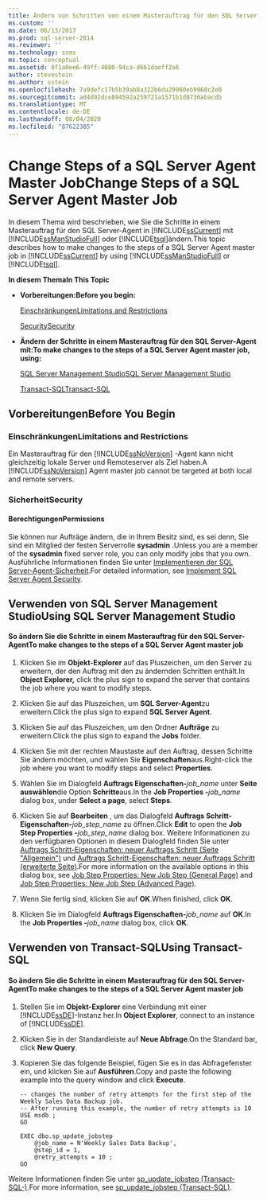 ```yaml
---
title: Ändern von Schritten von einem Masterauftrag für den SQL Server-Agent |Microsoft-Dokumentation
ms.custom: ''
ms.date: 06/13/2017
ms.prod: sql-server-2014
ms.reviewer: ''
ms.technology: ssms
ms.topic: conceptual
ms.assetid: 8f1a0ee6-49ff-4080-94ca-d661daeff2a6
author: stevestein
ms.author: sstein
ms.openlocfilehash: 7a9defc17b5b39ab8a322b6da29960eb9968c2e0
ms.sourcegitcommit: ad4d92dce894592a259721a1571b1d8736abacdb
ms.translationtype: MT
ms.contentlocale: de-DE
ms.lasthandoff: 08/04/2020
ms.locfileid: "87622385"
---
```

# <a name="change-steps-of-a-sql-server-agent-master-job"></a><span data-ttu-id="3f108-102">Change Steps of a SQL Server Agent Master Job</span><span class="sxs-lookup"><span data-stu-id="3f108-102">Change Steps of a SQL Server Agent Master Job</span></span>
  <span data-ttu-id="3f108-103">In diesem Thema wird beschrieben, wie Sie die Schritte in einem Masterauftrag für den SQL Server-Agent in [!INCLUDE[ssCurrent](../../includes/sscurrent-md.md)] mit [!INCLUDE[ssManStudioFull](../../includes/ssmanstudiofull-md.md)] oder [!INCLUDE[tsql](../../includes/tsql-md.md)]ändern.</span><span class="sxs-lookup"><span data-stu-id="3f108-103">This topic describes how to make changes to the steps of a SQL Server Agent master job in [!INCLUDE[ssCurrent](../../includes/sscurrent-md.md)] by using [!INCLUDE[ssManStudioFull](../../includes/ssmanstudiofull-md.md)] or [!INCLUDE[tsql](../../includes/tsql-md.md)].</span></span>  
  
 <span data-ttu-id="3f108-104">**In diesem Thema**</span><span class="sxs-lookup"><span data-stu-id="3f108-104">**In This Topic**</span></span>  
  
-   <span data-ttu-id="3f108-105">**Vorbereitungen:**</span><span class="sxs-lookup"><span data-stu-id="3f108-105">**Before you begin:**</span></span>  
  
     [<span data-ttu-id="3f108-106">Einschränkungen</span><span class="sxs-lookup"><span data-stu-id="3f108-106">Limitations and Restrictions</span></span>](#Restrictions)  
  
     [<span data-ttu-id="3f108-107">Security</span><span class="sxs-lookup"><span data-stu-id="3f108-107">Security</span></span>](#Security)  
  
-   <span data-ttu-id="3f108-108">**Ändern der Schritte in einem Masterauftrag für den SQL Server-Agent mit:**</span><span class="sxs-lookup"><span data-stu-id="3f108-108">**To make changes to the steps of a SQL Server Agent master job, using:**</span></span>  
  
     [<span data-ttu-id="3f108-109">SQL Server Management Studio</span><span class="sxs-lookup"><span data-stu-id="3f108-109">SQL Server Management Studio</span></span>](#SSMSProcedure)  
  
     [<span data-ttu-id="3f108-110">Transact-SQL</span><span class="sxs-lookup"><span data-stu-id="3f108-110">Transact-SQL</span></span>](#TsqlProcedure)  
  
##  <a name="before-you-begin"></a><a name="BeforeYouBegin"></a> <span data-ttu-id="3f108-111">Vorbereitungen</span><span class="sxs-lookup"><span data-stu-id="3f108-111">Before You Begin</span></span>  
  
###  <a name="limitations-and-restrictions"></a><a name="Restrictions"></a> <span data-ttu-id="3f108-112">Einschränkungen</span><span class="sxs-lookup"><span data-stu-id="3f108-112">Limitations and Restrictions</span></span>  
 <span data-ttu-id="3f108-113">Ein Masterauftrag für den [!INCLUDE[ssNoVersion](../../includes/ssnoversion-md.md)] -Agent kann nicht gleichzeitig lokale Server und Remoteserver als Ziel haben.</span><span class="sxs-lookup"><span data-stu-id="3f108-113">A [!INCLUDE[ssNoVersion](../../includes/ssnoversion-md.md)] Agent master job cannot be targeted at both local and remote servers.</span></span>  
  
###  <a name="security"></a><a name="Security"></a> <span data-ttu-id="3f108-114">Sicherheit</span><span class="sxs-lookup"><span data-stu-id="3f108-114">Security</span></span>  
  
####  <a name="permissions"></a><a name="Permissions"></a> <span data-ttu-id="3f108-115">Berechtigungen</span><span class="sxs-lookup"><span data-stu-id="3f108-115">Permissions</span></span>  
 <span data-ttu-id="3f108-116">Sie können nur Aufträge ändern, die in Ihrem Besitz sind, es sei denn, Sie sind ein Mitglied der festen Serverrolle **sysadmin** .</span><span class="sxs-lookup"><span data-stu-id="3f108-116">Unless you are a member of the **sysadmin** fixed server role, you can only modify jobs that you own.</span></span> <span data-ttu-id="3f108-117">Ausführliche Informationen finden Sie unter [Implementieren der SQL Server-Agent-Sicherheit](implement-sql-server-agent-security.md).</span><span class="sxs-lookup"><span data-stu-id="3f108-117">For detailed information, see [Implement SQL Server Agent Security](implement-sql-server-agent-security.md).</span></span>  
  
##  <a name="using-sql-server-management-studio"></a><a name="SSMSProcedure"></a> <span data-ttu-id="3f108-118">Verwenden von SQL Server Management Studio</span><span class="sxs-lookup"><span data-stu-id="3f108-118">Using SQL Server Management Studio</span></span>  
  
#### <a name="to-make-changes-to-the-steps-of-a-sql-server-agent-master-job"></a><span data-ttu-id="3f108-119">So ändern Sie die Schritte in einem Masterauftrag für den SQL Server-Agent</span><span class="sxs-lookup"><span data-stu-id="3f108-119">To make changes to the steps of a SQL Server Agent master job</span></span>  
  
1.  <span data-ttu-id="3f108-120">Klicken Sie im **Objekt-Explorer** auf das Pluszeichen, um den Server zu erweitern, der den Auftrag mit den zu ändernden Schritten enthält.</span><span class="sxs-lookup"><span data-stu-id="3f108-120">In **Object Explorer,** click the plus sign to expand the server that contains the job where you want to modify steps.</span></span>  
  
2.  <span data-ttu-id="3f108-121">Klicken Sie auf das Pluszeichen, um **SQL Server-Agent**zu erweitern.</span><span class="sxs-lookup"><span data-stu-id="3f108-121">Click the plus sign to expand **SQL Server Agent**.</span></span>  
  
3.  <span data-ttu-id="3f108-122">Klicken Sie auf das Pluszeichen, um den Ordner **Aufträge** zu erweitern.</span><span class="sxs-lookup"><span data-stu-id="3f108-122">Click the plus sign to expand the **Jobs** folder.</span></span>  
  
4.  <span data-ttu-id="3f108-123">Klicken Sie mit der rechten Maustaste auf den Auftrag, dessen Schritte Sie ändern möchten, und wählen Sie **Eigenschaften**aus.</span><span class="sxs-lookup"><span data-stu-id="3f108-123">Right-click the job where you want to modify steps and select **Properties**.</span></span>  
  
5.  <span data-ttu-id="3f108-124">Wählen Sie im Dialogfeld **Auftrags Eigenschaften-**_job_name_ unter **Seite auswählen**die Option **Schritte**aus.</span><span class="sxs-lookup"><span data-stu-id="3f108-124">In the **Job Properties -**_job_name_ dialog box, under **Select a page**, select **Steps**.</span></span>  
  
6.  <span data-ttu-id="3f108-125">Klicken Sie auf **Bearbeiten** , um das Dialogfeld **Auftrags Schritt-Eigenschaften-**_job_step_name_ zu öffnen.</span><span class="sxs-lookup"><span data-stu-id="3f108-125">Click **Edit** to open the **Job Step Properties -**_job_step_name_ dialog box.</span></span> <span data-ttu-id="3f108-126">Weitere Informationen zu den verfügbaren Optionen in diesem Dialogfeld finden Sie unter [Auftrags Schritt-Eigenschaften: neuer Auftrags Schritt &#40;Seite "Allgemein"&#41;](../../integration-services/general-page-of-integration-services-designers-options.md) und [Auftrags Schritt-Eigenschaften: neuer Auftrags Schritt &#40;erweiterte Seite&#41;](job-step-properties-new-job-step-advanced-page.md).</span><span class="sxs-lookup"><span data-stu-id="3f108-126">For more information on the available options in this dialog box, see [Job Step Properties: New Job Step &#40;General Page&#41;](../../integration-services/general-page-of-integration-services-designers-options.md) and [Job Step Properties: New Job Step &#40;Advanced Page&#41;](job-step-properties-new-job-step-advanced-page.md).</span></span>  
  
7.  <span data-ttu-id="3f108-127">Wenn Sie fertig sind, klicken Sie auf **OK**.</span><span class="sxs-lookup"><span data-stu-id="3f108-127">When finished, click **OK**.</span></span>  
  
8.  <span data-ttu-id="3f108-128">Klicken Sie im Dialogfeld **Auftrags Eigenschaften-**_job_name_ auf **OK**.</span><span class="sxs-lookup"><span data-stu-id="3f108-128">In the **Job Properties -**_job_name_ dialog box, click **OK**.</span></span>  
  
##  <a name="using-transact-sql"></a><a name="TsqlProcedure"></a> <span data-ttu-id="3f108-129">Verwenden von Transact-SQL</span><span class="sxs-lookup"><span data-stu-id="3f108-129">Using Transact-SQL</span></span>  
  
#### <a name="to-make-changes-to-the-steps-of-a-sql-server-agent-master-job"></a><span data-ttu-id="3f108-130">So ändern Sie die Schritte in einem Masterauftrag für den SQL Server-Agent</span><span class="sxs-lookup"><span data-stu-id="3f108-130">To make changes to the steps of a SQL Server Agent master job</span></span>  
  
1.  <span data-ttu-id="3f108-131">Stellen Sie im **Objekt-Explorer** eine Verbindung mit einer [!INCLUDE[ssDE](../../includes/ssde-md.md)]-Instanz her.</span><span class="sxs-lookup"><span data-stu-id="3f108-131">In **Object Explorer**, connect to an instance of [!INCLUDE[ssDE](../../includes/ssde-md.md)].</span></span>  
  
2.  <span data-ttu-id="3f108-132">Klicken Sie in der Standardleiste auf **Neue Abfrage**.</span><span class="sxs-lookup"><span data-stu-id="3f108-132">On the Standard bar, click **New Query**.</span></span>  
  
3.  <span data-ttu-id="3f108-133">Kopieren Sie das folgende Beispiel, fügen Sie es in das Abfragefenster ein, und klicken Sie auf **Ausführen**.</span><span class="sxs-lookup"><span data-stu-id="3f108-133">Copy and paste the following example into the query window and click **Execute**.</span></span>  
  
    ```  
    -- changes the number of retry attempts for the first step of the Weekly Sales Data Backup job.   
    -- After running this example, the number of retry attempts is 10   
    USE msdb ;  
    GO  
  
    EXEC dbo.sp_update_jobstep  
        @job_name = N'Weekly Sales Data Backup',  
        @step_id = 1,  
        @retry_attempts = 10 ;  
    GO  
    ```  
  
 <span data-ttu-id="3f108-134">Weitere Informationen finden Sie unter [sp_update_jobstep &#40;Transact-SQL-&#41;](/sql/relational-databases/system-stored-procedures/sp-update-jobstep-transact-sql).</span><span class="sxs-lookup"><span data-stu-id="3f108-134">For more information, see [sp_update_jobstep &#40;Transact-SQL&#41;](/sql/relational-databases/system-stored-procedures/sp-update-jobstep-transact-sql).</span></span>  
  
  
